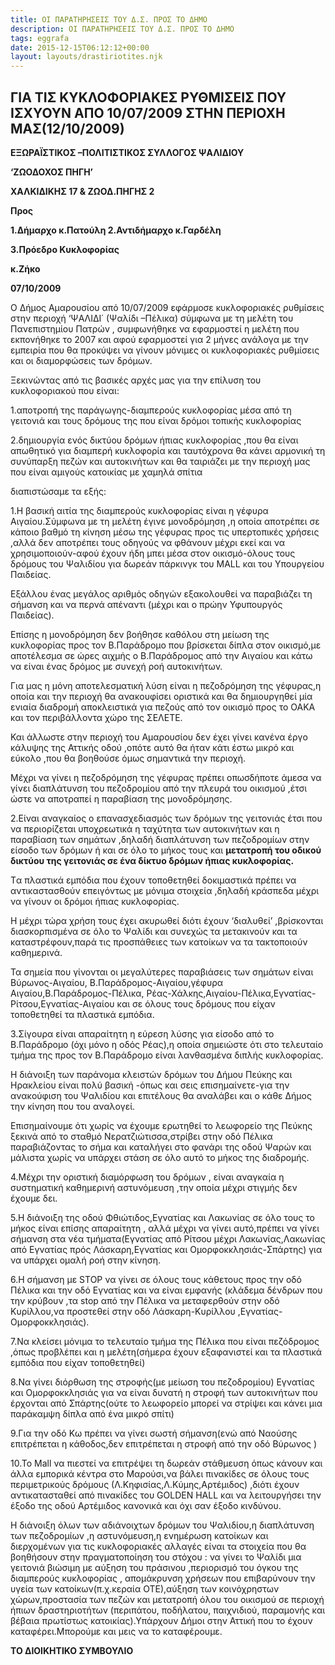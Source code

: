 ```yaml
---
title: OI ΠΑΡΑΤΗΡΗΣΕΙΣ ΤΟΥ Δ.Σ. ΠΡΟΣ ΤΟ ΔΗΜΟ
description: OI ΠΑΡΑΤΗΡΗΣΕΙΣ ΤΟΥ Δ.Σ. ΠΡΟΣ ΤΟ ΔΗΜΟ
tags: eggrafa
date: 2015-12-15T06:12:12+00:00
layout: layouts/drastiriotites.njk
---
```


## ΓΙΑ ΤΙΣ ΚΥΚΛΟΦΟΡΙΑΚΕΣ ΡΥΘΜΙΣΕΙΣ ΠΟΥ ΙΣΧΥΟΥΝ ΑΠΟ 10/07/2009 ΣΤΗΝ ΠΕΡΙΟΧΗ ΜΑΣ(12/10/2009)

<!-- excerpt -->

**ΕΞΩΡΑΪΣΤΙΚΟΣ –ΠΟΛΙΤΙΣΤΙΚΟΣ ΣΥΛΛΟΓΟΣ ΨΑΛΙΔΙΟΥ**

**‘ΖΩΟΔΟΧΟΣ ΠΗΓΗ’**

**ΧΑΛΚΙΔΙΚΗΣ 17 &amp; ΖΩΟΔ.ΠΗΓΗΣ 2**

**Προς**

**1.Δήμαρχο κ.Πατούλη 2.Αντιδήμαρχο κ.Γαρδέλη**

**3.Πρόεδρο Κυκλοφορίας**

**κ.Ζήκο**

**07/10/2009**

Ο Δήμος Αμαρουσίου από 10/07/2009 εφάρμοσε κυκλοφοριακές ρυθμίσεις στην περιοχή ‘ΨΑΛΙΔΙ΄ (Ψαλίδι –Πέλικα) σύμφωνα με τη μελέτη του Πανεπιστημίου Πατρών , συμφωνήθηκε να εφαρμοστεί η μελέτη που εκπονήθηκε το 2007 και αφού εφαρμοστεί για 2 μήνες ανάλογα με την εμπειρία που θα προκύψει να γίνουν μόνιμες οι κυκλοφοριακές ρυθμίσεις και οι διαμορφώσεις των δρόμων.

Ξεκινώντας από τις βασικές αρχές μας για την επίλυση του κυκλοφοριακού που είναι:

1.αποτροπή της παράγωγης-διαμπερούς κυκλοφορίας μέσα από τη γειτονιά και τους δρόμους της που είναι δρόμοι τοπικής κυκλοφορίας

2.δημιουργία ενός δικτύου δρόμων ήπιας κυκλοφορίας ,που θα είναι απωθητικό για διαμπερή κυκλοφορία και ταυτόχρονα θα κάνει αρμονική τη συνύπαρξη πεζών και αυτοκινήτων και θα ταιριάζει με την περιοχή μας που είναι αμιγούς κατοικίας με χαμηλά σπίτια

διαπιστώσαμε τα εξής:

1.Η βασική αιτία της διαμπερούς κυκλοφορίας είναι η γέφυρα Αιγαίου.Σύμφωνα με τη μελέτη έγινε μονοδρόμηση ,η οποία αποτρέπει σε κάποιο βαθμό τη κίνηση μέσω της γέφυρας προς τις υπερτοπικές χρήσεις ,αλλά δεν αποτρέπει τους οδηγούς να φθάνουν μέχρι εκεί και να χρησιμοποιούν-αφού έχουν ήδη μπει μέσα στον οικισμό-όλους τους δρόμους του Ψαλιδίου για δωρεάν πάρκινγκ του MALL και του Υπουργείου Παιδείας.

Εξάλλου ένας μεγάλος αριθμός οδηγών εξακολουθεί να παραβιάζει τη σήμανση και να περνά απέναντι (μέχρι και ο πρώην Υφυπουργός Παιδείας).

Επίσης η μονοδρόμηση δεν βοήθησε καθόλου στη μείωση της κυκλοφορίας προς τον Β.Παράδρομο που βρίσκεται δίπλα στον οικισμό,με αποτέλεσμα σε ώρες αιχμής ο Β.Παράδρομος από την Αιγαίου και κάτω να είναι ένας δρόμος με συνεχή ροή αυτοκινήτων.

Για μας η μόνη αποτελεσματική λύση είναι η πεζοδρόμηση της γέφυρας,η οποία και την περιοχή θα ανακουφίσει οριστικά και θα δημιουργηθεί μία ενιαία διαδρομή αποκλειστικά για πεζούς από τον οικισμό προς το ΟΑΚΑ και τον περιβάλλοντα χώρο της ΣΕΛΕΤΕ.

Και άλλωστε στην περιοχή του Αμαρουσίου δεν έχει γίνει κανένα έργο κάλυψης της Αττικής οδού ,οπότε αυτό θα ήταν κάτι έστω μικρό και εύκολο ,που θα βοηθούσε όμως σημαντικά την περιοχή.

Μέχρι να γίνει η πεζοδρόμηση της γέφυρας πρέπει οπωσδήποτε άμεσα να γίνει διαπλάτυνση του πεζοδρομίου από την πλευρά του οικισμού ,έτσι ώστε να αποτραπεί η παραβίαση της μονοδρόμησης.

2.Eίναι αναγκαίος ο επανασχεδιασμός των δρόμων της γειτονιάς έτσι που να περιορίζεται υποχρεωτικά η ταχύτητα των αυτοκινήτων και η παραβίαση των σημάτων ,δηλαδή διαπλάτυνση των πεζοδρομίων στην είσοδο των δρόμων ή και σε όλο το μήκος τους και **μετατροπή του οδικού δικτύου της γειτονιάς σε ένα δίκτυο δρόμων ήπιας κυκλοφορίας.**

Tα πλαστικά εμπόδια που έχουν τοποθετηθεί δοκιμαστικά πρέπει να αντικαστασθούν επειγόντως με μόνιμα στοιχεία ,δηλαδή κράσπεδα μέχρι να γίνουν οι δρόμοι ήπιας κυκλοφορίας.

Η μέχρι τώρα χρήση τους έχει ακυρωθεί διότι έχουν ‘διαλυθεί’ ,βρίσκονται διασκορπισμένα σε όλο το Ψαλίδι και συνεχώς τα μετακινούν και τα καταστρέφουν,παρά τις προσπάθειες των κατοίκων να τα τακτοποιούν καθημερινά.

Τα σημεία που γίνονται οι μεγαλύτερες παραβιάσεις των σημάτων είναι Βύρωνος-Αιγαίου, Β.Παράδρομος-Αιγαίου,γέφυρα Αιγαίου,Β.Παράδρομος-Πέλικα, Ρέας-Χάλκης,Αιγαίου-Πέλικα,Εγνατίας-Ρίτσου,Εγνατίας-Αιγαίου και σε όλους τους δρόμους που είχαν τοποθετηθεί τα πλαστικά εμπόδια.

3.Σίγουρα είναι απαραίτητη η εύρεση λύσης για είσοδο από το Β.Παράδρομο (όχι μόνο η οδός Ρέας),η οποία σημειώστε ότι στο τελευταίο τμήμα της προς τον Β.Παράδρομο είναι λανθασμένα διπλής κυκλοφορίας.

Η διάνοιξη των παράνομα κλειστών δρόμων του Δήμου Πεύκης και Ηρακλείου είναι πολύ βασική -όπως και σεις επισημαίνετε-για την ανακούφιση του Ψαλιδίου και επιτέλους θα αναλάβει και ο κάθε Δήμος την κίνηση που του αναλογεί.

Επισημαίνουμε ότι χωρίς να έχουμε ερωτηθεί το λεωφορείο της Πεύκης ξεκινά από το σταθμό Νερατζιώτισσα,στρίβει στην οδό Πέλικα παραβιάζοντας το σήμα και καταλήγει στο φανάρι της οδού Ψαρών και μάλιστα χωρίς να υπάρχει στάση σε όλο αυτό το μήκος της διαδρομής.

4.Μέχρι την οριστική διαμόρφωση του δρόμων , είναι αναγκαία η συστηματική καθημερινή αστυνόμευση ,την οποία μέχρι στιγμής δεν έχουμε δει.

5.Η διάνοιξη της οδού Φθιώτιδος,Εγνατίας και Λακωνίας σε όλο τους το μήκος είναι επίσης απαραίτητη , αλλά μέχρι να γίνει αυτό,πρέπει να γίνει σήμανση στα νέα τμήματα(Εγνατίας από Ρίτσου μέχρι Λακωνίας,Λακωνίας από Εγνατίας πρός Λάσκαρη,Εγνατίας και Ομορφοκκλησιάς-Σπάρτης) για να υπάρχει ομαλή ροή στην κίνηση.

6.Η σήμανση με STOP να γίνει σε όλους τους κάθετους προς την οδό Πέλικα και την οδό Εγνατίας και να είναι εμφανής (κλάδεμα δένδρων που την κρύβουν ,τα stop από την Πέλικα να μεταφερθούν στην οδό Κυρίλλου,να προστεθεί στην οδό Λάσκαρη-Κυρίλλου ,Εγνατίας-Ομορφοκκλησιάς).

7.Να κλείσει μόνιμα το τελευταίο τμήμα της Πέλικα που είναι πεζόδρομος ,όπως προβλέπει και η μελέτη(σήμερα έχουν εξαφανιστεί και τα πλαστικά εμπόδια που είχαν τοποθετηθεί)

8.Να γίνει διόρθωση της στροφής(με μείωση του πεζοδρομίου) Εγνατίας και Ομορφοκκλησιάς για να είναι δυνατή η στροφή των αυτοκινήτων που έρχονται από Σπάρτης(ούτε το λεωφορείο μπορεί να στρίψει και κάνει μια παράκαμψη δίπλα από ένα μικρό σπίτι)

9.Για την οδό Κω πρέπει να γίνει σωστή σήμανση(ενώ από Ναούσης επιτρέπεται η κάθοδος,δεν επιτρέπεται η στροφή από την οδό Βύρωνος )

10.To Mall να πιεστεί να επιτρέψει τη δωρεάν στάθμευση όπως κάνουν και άλλα εμπορικά κέντρα στο Μαρούσι,να βάλει πινακίδες σε όλους τους περιμετρικούς δρόμους (Λ.Κηφισίας,Λ.Κύμης,Αρτέμιδος) ,διότι έχουν αντικατασταθεί από πινακίδες του GOLDEN HALL και να λειτουργήσει την έξοδο της οδού Αρτέμιδος κανονικά και όχι σαν έξοδο κινδύνου.

Η διάνοιξη όλων των αδιάνοιχτων δρόμων του Ψαλιδίου,η διαπλάτυνση των πεζοδρομίων ,η αστυνόμευση,η ενημέρωση κατοίκων και διερχομένων για τις κυκλοφοριακές αλλαγές είναι τα στοιχεία που θα βοηθήσουν στην πραγματοποίηση του στόχου : να γίνει το Ψαλίδι μια γειτονιά βιώσιμη με αύξηση του πράσινου ,περιορισμό του όγκου της διαμπερούς κυκλοφορίας , απομάκρυνση χρήσεων που επιβαρύνουν την υγεία των κατοίκων(π.χ.κεραία ΟΤΕ),αύξηση των κοινόχρηστων χώρων,προστασία των πεζών και μετατροπή όλου του οικισμού σε περιοχή ήπιων δραστηριοτήτων (περιπάτου, ποδήλατου, παιχνιδιού, παραμονής και βέβαια πρωτίστως κατοικίας).Υπάρχουν Δήμοι στην Αττική που το έχουν καταφέρει.Μπορούμε και μεις να το καταφέρουμε.

**ΤΟ ΔΙΟΙΚΗΤΙΚΟ ΣΥΜΒΟΥΛΙΟ**
